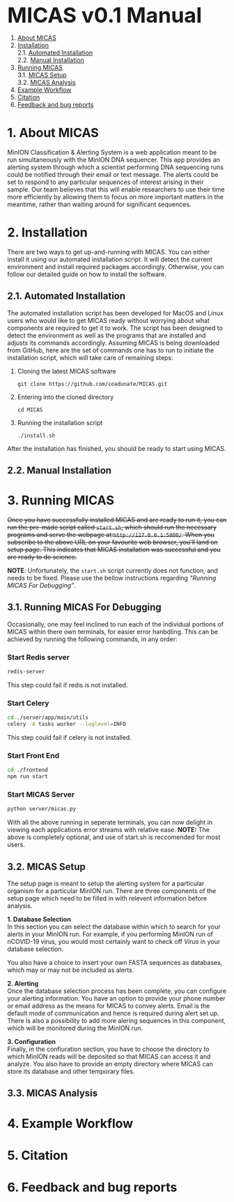 <font size=20>__MICAS v0.1 Manual__</font>


1. [About MICAS](#1-about-micas) </br>
2. [Installation](#2-installation)</br>
    2.1. [Automated Installation](#21-automated-installation)</br>
    2.2. [Manual Installation](#22-manual-installation)</br>
3. [Running MICAS](#3-running-micas)</br>
    3.1. [MICAS Setup](#31-micas-setup)</br>
    3.2. [MICAS Analysis](#32-micas-analysis)</br>
4. [Example Workflow](#4-example-workflow)</br>
5. [Citation](#5-citation)</br>
6. [Feedback and bug reports](#6-feedback-and-bug-reports)</br>

# 1. About MICAS

MinION Classification & Alerting System is a web application meant to be run
simultaneously with the MinION DNA sequencer. This app provides an alerting
system through which a scientist performing DNA sequencing runs could be
notified through their email or text message. The alerts could be set to respond
 to any particular sequences of interest arising in their sample. Our team
 believes that this will enable researchers to use their time more efficiently
 by allowing them to focus on more important matters in the meantime, rather
 than waiting around for significant sequences.

# 2. Installation

There are two ways to get up-and-running with MICAS. You can either install it
using our automated installation script. It will detect the current environment
and install required packages accordingly. Otherwise, you can follow our
detailed guide on how to install the software.

## 2.1. Automated Installation

The automated installation script has been developed for MacOS and Linux users
who would like to get MICAS ready without worrying about what components are
required to get it to work. The script has been designed to detect the
environment as well as the programs that are installed and adjusts its commands
accordingly. Assuming MICAS is being downloaded from GitHub, here are the set of 
commands one has to run to initiate the installation script, which will take care
of remaining steps:

1. Cloning the latest MICAS software
	
	```
	git clone https://github.com/coadunate/MICAS.git
	```

2. Entering into the cloned directory
	
	```
	cd MICAS
	```
3. Running the installation script

	```
	./install.sh
	```

After the installation has finished, you should be ready to start using MICAS.


## 2.2. Manual Installation

# 3. Running MICAS

~~Once you have successfully installed MICAS and are ready to run it, you can run
the pre-made script called `start.sh`, which should run the necessary 
programs and serve the webpage at:`http://127.0.0.1:5000/`. When you subscribe to
the above URL on your favourite web browser, you'll land on setup page. This
indicates that MICAS installation was successful and you are ready to do
science.~~ 

**NOTE**: Unfortunately, the `start.sh` script currently does not function, and needs to be fixed. Please use the bellow instructions regarding *"Running MICAS For Debugging"*.

## 3.1. Running MICAS For Debugging

Occasionally, one may feel inclined to run each of the individual portions of MICAS within
there own terminals, for easier error hanbdling. This can be achieved by running the following
commands, in any order:

### Start Redis server
```sh
redis-server
```
This step could fail if redis is not installed.

### Start Celery
```sh
cd ./server/app/main/utils
celery -A tasks worker --loglevel=INFO
```
This step could fail if celery is not installed.

### Start Front End
```sh
cd ./frontend
npm run start
```

### Start MICAS Server
```sh
python server/micas.py
```

With all the above running in seperate terminals, you can now delight in viewing each applications
error streams with relative ease. **NOTE:** The above is completely optional, and use of start.sh is reccomended
for most users.

## 3.2. MICAS Setup

The setup page is meant to setup the alerting system for a particular organism for
a particular MinION run. There are three components of the setup page which need 
to be filled in with relevent information before analysis.

**1. Database Selection**  
In this section you can select the database within which to search for your
alerts in your MinION run. For example, if you performing MinION run of nCOVID-19
virus, you would most certainly want to check off *Virus* in your database selection.

You also have a choice to insert your own FASTA sequences as databases, which may
or may not be included as alerts.
	
**2. Alerting**  
Once the database selection process has been complete, you can configure your 
alerting information. You have an option to provide your phone number or email
address as the means for MICAS to convey alerts. Email is the default mode
of communication and hence is required during alert set up. There is also
a possibility to add more alering sequences in this component, which will
be monitored during the MinION run.

**3. Configuration**  
Finally, in the confiuration section, you have to choose the directory to which
MinION reads will be deposited so that MICAS can access it and analyze. You also
have to provide an empty directory where MICAS can store its database and other
temporary files.


## 3.3. MICAS Analysis

# 4. Example Workflow

# 5. Citation

# 6. Feedback and bug reports

